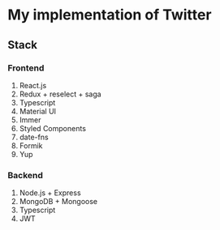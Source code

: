 # My implementation of Twitter

## Stack

### Frontend
1. React.js
2. Redux + reselect + saga
3. Typescript
4. Material UI
5. Immer
6. Styled Components
7. date-fns
8. Formik
9. Yup

### Backend
1. Node.js + Express
2. MongoDB + Mongoose
3. Typescript
4. JWT

